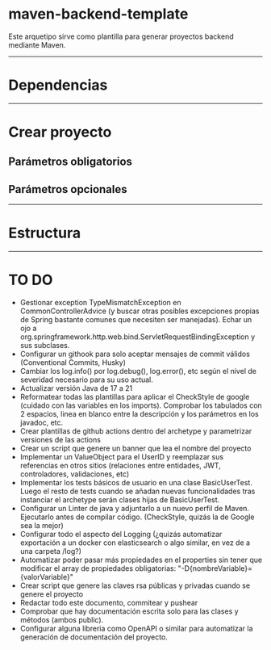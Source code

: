 # maven-backend-template

Este arquetipo sirve como plantilla para generar proyectos backend mediante Maven.

---

# Dependencias

---

# Crear proyecto

## Parámetros obligatorios

## Parámetros opcionales

---

# Estructura

---

# TO DO

<!--
Checklists
- [ ] Pending
- [x] Done
-->

- Gestionar exception TypeMismatchException en CommonControllerAdvice (y buscar otras posibles
  excepciones propias de Spring bastante comunes que necesiten ser manejadas). Echar un ojo a
  org.springframework.http.web.bind.ServletRequestBindingException y sus subclases.
- Configurar un githook para solo aceptar mensajes de commit válidos (Conventional Commits, Husky)
- Cambiar los log.info() por log.debug(), log.error(), etc según el nivel de severidad necesario
  para su uso actual.
- Actualizar versión Java de 17 a 21
- Reformatear todas las plantillas para aplicar el CheckStyle de google (cuidado con las variables
  en los imports). Comprobar los tabulados con 2 espacios, linea en blanco entre la descripción y
  los parámetros en los javadoc, etc.
- Crear plantillas de github actions dentro del archetype y parametrizar versiones de las actions
- Crear un script que genere un banner que lea el nombre del proyecto
- Implementar un ValueObject para el UserID y reemplazar sus referencias en otros sitios (relaciones
  entre entidades, JWT, controladores, validaciones, etc)
- Implementar los tests básicos de usuario en una clase BasicUserTest. Luego el resto de tests
  cuando se añadan nuevas
  funcionalidades tras instanciar el archetype serán clases hijas de BasicUserTest.
- Configurar un Linter de java y adjuntarlo a un nuevo perfil de Maven. Ejecutarlo antes de compilar
  código. (CheckStyle, quizás la de Google sea la mejor)
- Configurar todo el aspecto del Logging (¿quizás automatizar exportación a un docker con
  elasticsearch o algo similar, en vez de a una carpeta /log?)
- Automatizar poder pasar más propiedades en el properties sin tener que modificar el array de
  propiedades obligatorias: "-D{nombreVariable}={valorVariable}"
- Crear script que genere las claves rsa públicas y privadas cuando se genere el proyecto
- Redactar todo este documento, commitear y pushear
- Comprobar que hay documentación escrita solo para las clases y métodos (ambos public).
- Configurar alguna libreria como OpenAPI o similar para automatizar la generación de documentación
  del proyecto.
